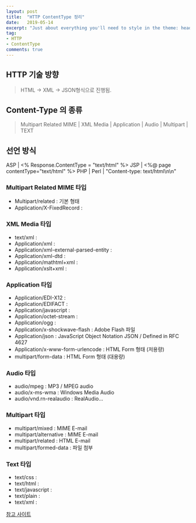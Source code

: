 ```yaml
---
layout: post
title:  "HTTP ContentType 정리"
date:   2019-05-14
excerpt: "Just about everything you'll need to style in the theme: headings, paragraphs, blockquotes, tables, code blocks, and more."
tag:
- HTTP
- ContentType
comments: true
---
```


## HTTP 기술 방향
> HTML -> XML -> JSON형식으로 진행됨.

## Content-Type 의 종류
> Multipart Related MIME | XML Media | Application | Audio | Multipart | TEXT

## 선언 방식 
ASP  | <% Response.ContentType = "text/html" %>
JSP  | <%@ page contentType="text/html" %>
PHP  | <?PHP header("Content-Type:text/html"); ?>
Perl | "Content-type: text/html\n\n"

### Multipart Related MIME 타입
 - Multipart/related : 기본 형태
 - Application/X-FixedRecord : 
 
### XML Media 타입
 - text/xml : 
 - Application/xml : 
 - Application/xml-external-parsed-entity : 
 - Application/xml-dtd : 
 - Application/mathtml+xml : 
 - Application/xslt+xml : 
 
### Application 타입
 - Application/EDI-X12 : 
 - Application/EDIFACT : 
 - Application/javascript : 
 - Application/octet-stream : 
 - Application/ogg : 
 - Application/x-shockwave-flash : Adobe Flash 파일
 - Application/json : JavaScript Object Notation JSON / Defined in RFC 4627
 - Application/x-www-form-urlencode : HTML Form 형태 (저용량)
 - multipart/form-data : HTML Form 형태 (대용량)
 
### Audio 타입
 - audio/mpeg : MP3 / MPEG audio
 - audio/x-ms-wma : Windows Media Audio
 - audio/vnd.rn-realaudio : RealAudio...
 
### Multipart 타입
 - multipart/mixed : MIME E-mail
 - multipart/alternative : MIME E-mail
 - multipart/related : HTML E-mail
 - multipart/formed-data : 파일 첨부
 
### Text 타입
 - text/css :
 - text/html : 
 - text/javascript : 
 - text/plain : 
 - text/xml : 
 
 
 <a class = "btn btn-title" href="https://www.iana.org/assignments/media-types/media-types.xhtml#application"> 참고 사이트 </a> 
